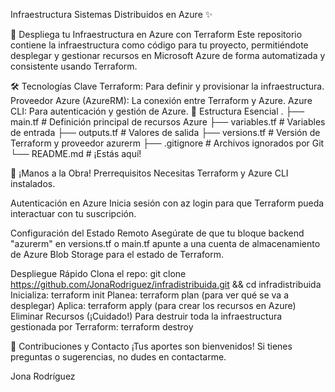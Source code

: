 Infraestructura Sistemas Distribuidos en Azure ✨

🚀 Despliega tu Infraestructura en Azure con Terraform
Este repositorio contiene la infraestructura como código para tu proyecto, permitiéndote desplegar y gestionar recursos en Microsoft Azure de forma automatizada y consistente usando Terraform.

🛠️ Tecnologías Clave
Terraform: Para definir y provisionar la infraestructura.
Proveedor Azure (AzureRM): La conexión entre Terraform y Azure.
Azure CLI: Para autenticación y gestión de Azure.
📂 Estructura Esencial
.
├── main.tf              # Definición principal de recursos Azure
├── variables.tf         # Variables de entrada
├── outputs.tf           # Valores de salida
├── versions.tf          # Versión de Terraform y proveedor azurerm
├── .gitignore           # Archivos ignorados por Git
└── README.md            # ¡Estás aquí!


🚀 ¡Manos a la Obra!
Prerrequisitos
Necesitas Terraform y Azure CLI instalados.

Autenticación en Azure
Inicia sesión con az login para que Terraform pueda interactuar con tu suscripción.

Configuración del Estado Remoto
Asegúrate de que tu bloque backend "azurerm" en versions.tf o main.tf apunte a una cuenta de almacenamiento de Azure Blob Storage para el estado de Terraform.

Despliegue Rápido
Clona el repo: git clone https://github.com/JonaRodriguez/infradistribuida.git && cd infradistribuida
Inicializa: terraform init
Planea: terraform plan (para ver qué se va a desplegar)
Aplica: terraform apply (para crear los recursos en Azure)
Eliminar Recursos (¡Cuidado!)
Para destruir toda la infraestructura gestionada por Terraform: terraform destroy

🤝 Contribuciones y Contacto
¡Tus aportes son bienvenidos! Si tienes preguntas o sugerencias, no dudes en contactarme.

Jona Rodríguez